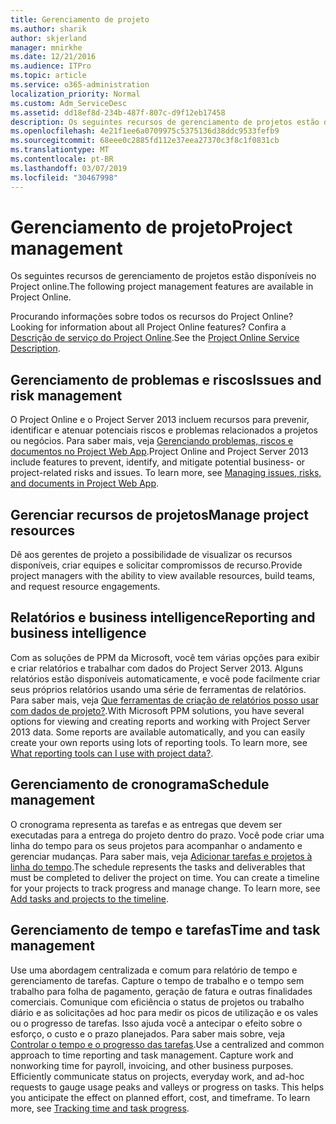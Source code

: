 ```yaml
---
title: Gerenciamento de projeto
ms.author: sharik
author: skjerland
manager: mnirkhe
ms.date: 12/21/2016
ms.audience: ITPro
ms.topic: article
ms.service: o365-administration
localization_priority: Normal
ms.custom: Adm_ServiceDesc
ms.assetid: dd18ef8d-234b-487f-807c-d9f12eb17458
description: Os seguintes recursos de gerenciamento de projetos estão disponíveis no Project online.
ms.openlocfilehash: 4e21f1ee6a0709975c5375136d38ddc9533fefb9
ms.sourcegitcommit: 68eee0c2885fd112e37eea27370c3f8c1f0831cb
ms.translationtype: MT
ms.contentlocale: pt-BR
ms.lasthandoff: 03/07/2019
ms.locfileid: "30467998"
---
```

# <a name="project-management"></a><span data-ttu-id="53a5d-103">Gerenciamento de projeto</span><span class="sxs-lookup"><span data-stu-id="53a5d-103">Project management</span></span>

<span data-ttu-id="53a5d-104">Os seguintes recursos de gerenciamento de projetos estão disponíveis no Project online.</span><span class="sxs-lookup"><span data-stu-id="53a5d-104">The following project management features are available in Project Online.</span></span>
  
<span data-ttu-id="53a5d-105">Procurando informações sobre todos os recursos do Project Online?</span><span class="sxs-lookup"><span data-stu-id="53a5d-105">Looking for information about all Project Online features?</span></span> <span data-ttu-id="53a5d-106">Confira a [Descrição de serviço do Project Online](project-online-service-description.md).</span><span class="sxs-lookup"><span data-stu-id="53a5d-106">See the [Project Online Service Description](project-online-service-description.md).</span></span>
  
## <a name="issues-and-risk-management"></a><span data-ttu-id="53a5d-107">Gerenciamento de problemas e riscos</span><span class="sxs-lookup"><span data-stu-id="53a5d-107">Issues and risk management</span></span>
<span data-ttu-id="53a5d-108"><a name="bkmk_IssuesRiskManagement"> </a></span><span class="sxs-lookup"><span data-stu-id="53a5d-108"></span></span>

<span data-ttu-id="53a5d-p102">O Project Online e o Project Server 2013 incluem recursos para prevenir, identificar e atenuar potenciais riscos e problemas relacionados a projetos ou negócios. Para saber mais, veja [Gerenciando problemas, riscos e documentos no Project Web App](https://go.microsoft.com/fwlink/?LinkId=402634).</span><span class="sxs-lookup"><span data-stu-id="53a5d-p102">Project Online and Project Server 2013 include features to prevent, identify, and mitigate potential business- or project-related risks and issues. To learn more, see [Managing issues, risks, and documents in Project Web App](https://go.microsoft.com/fwlink/?LinkId=402634).</span></span>
  
## <a name="manage-project-resources"></a><span data-ttu-id="53a5d-111">Gerenciar recursos de projetos</span><span class="sxs-lookup"><span data-stu-id="53a5d-111">Manage project resources</span></span>
<span data-ttu-id="53a5d-112"><a name="bkmk_ManageProjectResources"> </a></span><span class="sxs-lookup"><span data-stu-id="53a5d-112"></span></span>

<span data-ttu-id="53a5d-113">Dê aos gerentes de projeto a possibilidade de visualizar os recursos disponíveis, criar equipes e solicitar compromissos de recurso.</span><span class="sxs-lookup"><span data-stu-id="53a5d-113">Provide project managers with the ability to view available resources, build teams, and request resource engagements.</span></span>
  
## <a name="reporting-and-business-intelligence"></a><span data-ttu-id="53a5d-114">Relatórios e business intelligence</span><span class="sxs-lookup"><span data-stu-id="53a5d-114">Reporting and business intelligence</span></span>
<span data-ttu-id="53a5d-115"><a name="bkmk_ReportingBusinessIntelligence"> </a></span><span class="sxs-lookup"><span data-stu-id="53a5d-115"></span></span>

<span data-ttu-id="53a5d-p103">Com as soluções de PPM da Microsoft, você tem várias opções para exibir e criar relatórios e trabalhar com dados do Project Server 2013. Alguns relatórios estão disponíveis automaticamente, e você pode facilmente criar seus próprios relatórios usando uma série de ferramentas de relatórios. Para saber mais, veja [Que ferramentas de criação de relatórios posso usar com dados de projeto?](https://go.microsoft.com/fwlink/?LinkId=402642).</span><span class="sxs-lookup"><span data-stu-id="53a5d-p103">With Microsoft PPM solutions, you have several options for viewing and creating reports and working with Project Server 2013 data. Some reports are available automatically, and you can easily create your own reports using lots of reporting tools. To learn more, see [What reporting tools can I use with project data?](https://go.microsoft.com/fwlink/?LinkId=402642).</span></span>
  
## <a name="schedule-management"></a><span data-ttu-id="53a5d-119">Gerenciamento de cronograma</span><span class="sxs-lookup"><span data-stu-id="53a5d-119">Schedule management</span></span>
<span data-ttu-id="53a5d-120"><a name="bkmk_ScheduleManagement"> </a></span><span class="sxs-lookup"><span data-stu-id="53a5d-120"></span></span>

<span data-ttu-id="53a5d-p104">O cronograma representa as tarefas e as entregas que devem ser executadas para a entrega do projeto dentro do prazo. Você pode criar uma linha do tempo para os seus projetos para acompanhar o andamento e gerenciar mudanças. Para saber mais, veja [Adicionar tarefas e projetos à linha do tempo](https://go.microsoft.com/fwlink/?LinkID=402655).</span><span class="sxs-lookup"><span data-stu-id="53a5d-p104">The schedule represents the tasks and deliverables that must be completed to deliver the project on time. You can create a timeline for your projects to track progress and manage change. To learn more, see [Add tasks and projects to the timeline](https://go.microsoft.com/fwlink/?LinkID=402655).</span></span>
  
## <a name="time-and-task-management"></a><span data-ttu-id="53a5d-124">Gerenciamento de tempo e tarefas</span><span class="sxs-lookup"><span data-stu-id="53a5d-124">Time and task management</span></span>
<span data-ttu-id="53a5d-125"><a name="bkmk_TimeTaskManagement"> </a></span><span class="sxs-lookup"><span data-stu-id="53a5d-125"></span></span>

<span data-ttu-id="53a5d-p105">Use uma abordagem centralizada e comum para relatório de tempo e gerenciamento de tarefas. Capture o tempo de trabalho e o tempo sem trabalho para folha de pagamento, geração de fatura e outras finalidades comerciais. Comunique com eficiência o status de projetos ou trabalho diário e as solicitações ad hoc para medir os picos de utilização e os vales ou o progresso de tarefas. Isso ajuda você a antecipar o efeito sobre o esforço, o custo e o prazo planejados. Para saber mais sobre, veja [Controlar o tempo e o progresso das tarefas](https://go.microsoft.com/fwlink/p/?LinkId=271321).</span><span class="sxs-lookup"><span data-stu-id="53a5d-p105">Use a centralized and common approach to time reporting and task management. Capture work and nonworking time for payroll, invoicing, and other business purposes. Efficiently communicate status on projects, everyday work, and ad-hoc requests to gauge usage peaks and valleys or progress on tasks. This helps you anticipate the effect on planned effort, cost, and timeframe. To learn more, see [Tracking time and task progress](https://go.microsoft.com/fwlink/p/?LinkId=271321).</span></span>
  

